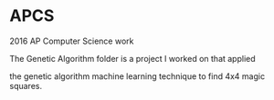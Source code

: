 # APCS
2016 AP Computer Science work

The Genetic Algorithm folder is a project I worked on that applied 

the genetic algorithm machine learning technique to find 4x4 magic squares. 
